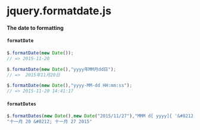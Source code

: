# jquery.formatdate.js

#### The date to formatting

#### `formatDate`

```js
$.formatDate(new Date());
// => 2015-11-20

$.formatDate(new Date(),"yyyy年MM月dd日");
// =>  2015年11月20日

$.formatDate(new Date(),"yyyy-MM-dd HH:mm:ss");
// => 2015-11-20 14:41:17
```
#### `formatDates`

```js
$.formatDates(new Date(),new Date("2015/11/27"),"MMM d[ yyyy]{ '&#8212;'[ MMM] d yyyy}");
"十一月 20 &#8212; 十一月 27 2015"

```
